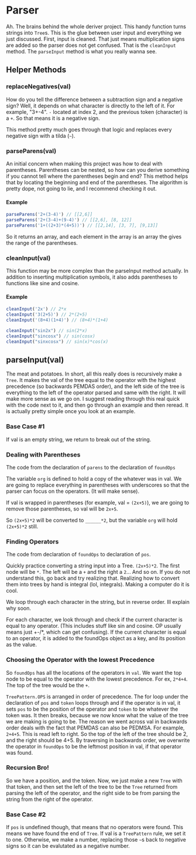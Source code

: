 # Parser
Ah. The brains behind the whole deriver project. This handy function turns strings into `Tree`s. This is the glue between user input and everything we just discussed. First, input is cleaned. That just means multiplication signs are added so the parser does not get confused. That is the `cleanInput` method. The `parseInput` method is what you really wanna see.

## Helper Methods
### replaceNegatives(val)
How do you tell the difference between a subtraction sign and a negative sign? Well, it depends on what character is directly to the left of it. For example, "3+-4". `-` located at index 2, and the previous token (character) is a `+`. So that means it is a negative sign.

This method pretty much goes through that logic and replaces every negative sign with a tilda (`~`).

### parseParens(val)
An initial concern when making this project was how to deal with parentheses. Parentheses can be nested, so how can you derive something if you cannot tell where the parentheses begin and end? This method helps that by locating the beginning and end of the parentheses. The algorithm is pretty dope, not going to lie, and I recommend checking it out.
#### Example
```javascript
parseParens('2+(3-4)') // [[2,6]]
parseParens('2+(3-4)+(9-4)') // [[2,6], [8, 12]]
parseParens('1+((2+3)*(4+5))') // [[2,14], [3, 7], [9,13]]
```
So it returns an array, and each element in the array is an array the gives the range of the parentheses.

### cleanInput(val)
This function may be more complex than the parseInput method actually. In addition to inserting multiplication symbols, it also adds parentheses to functions like sine and cosine.
#### Example
```javascript
cleanInput('2x') // 2*x
cleanInput('3(2+5)') // 2*(2+5)
cleanInput('(8+4)(1+4)') // (8+4)*(1+4)

cleanInput("sin2x") // sin(2*x)
cleanInput("sincosx") // sin(cosx)
cleanInput("sinxcosx") // sin(x)*cos(x)
```

## parseInput(val)
The meat and potatoes. In short, all this really does is recursively make a `Tree`. It makes the val of the tree equal to the operator with the highest precedence (so backwards PEMDAS order), and the left side of the tree is everything to the left of the operator parsed and same with the right. It will make more sense as we go on. I suggest reading through this real quick with the code next to it, and then go through an example and then reread. It is actually pretty simple once you look at an example.

### Base Case \#1
If val is an empty string, we return to break out of the string.

### Dealing with Parentheses
The code from the declaration of `parens` to the declaration of `foundOps`

The variable `org` is defined to hold a copy of the whatever was in val. We are going to replace everything in parentheses with underscores so that the parser can focus on the operators. (It will make sense).

If val is wrapped in parentheses (for example, val = `(2x+5)`), we are going to remove those parentheses, so val will be `2x+5`.

So `(2x+5)*2` will be converted to `______*2`, but the variable `org` will hold `(2x+5)*2` still.

### Finding Operators
The code from declaration of `foundOps` to declaration of `pos`.

Quickly practice converting a string input into a Tree. `(2x+5)*2`. The first node will be `*`. The left will be a `+` and the right a `2`... And so on. If you do not understand this, go back and try realizing that. Realizing how to convert them into trees by hand is integral (lol, integrals). Making a computer do it is cool.

We loop through each character in the string, but in reverse order. Ill explain why soon.

For each character, we look through and check if the current character is equal to any operator. (This includes stuff like sin and cosine. OP usually means just +-/\*, which can get confusing). If the current character is equal to an operator, it is added to the foundOps object as a key, and its position as the value.

### Choosing the Operator with the lowest Precedence
So `foundOps` has all the locations of the operators in `val`. We want the top node to be equal to the operator with the lowest precedence. For ex, `2*4+4`. The top of the tree would be the `+`.

`TreePattern.OPS` is arranged in order of precedence. The for loop under the declaration of `pos` and `token` loops through and if the operator is in val, it sets `pos` to be the position of the operator and `token` to be whatever the token was. It then breaks, because we now know what the value of the tree we are making is going to be. The reason we went across val in backwards order deals with the fact that PEMDAS can also be PEDMSA. For example, `2+4+5`. This is read left to right. So the top of the left of the tree should be 2, and the right should be 4+5. By traversing in backwards order, we overwrite the operator in `foundOps` to be the leftmost position in val, if that operator was found.

### Recursion Bro!
So we have a position, and the token. Now, we just make a new `Tree` with that token, and then set the left of the tree to be the `Tree` returned from parsing the left of the operator, and the right side to be from parsing the string from the right of the operator.

### Base Case \#2
If `pos` is undefined though, that means that no operators were found. This means we have found the end of `Tree`. If val is a `TreePattern` rule, we set it to one. Otherwise, we make a number, replacing those `~`s back to negative signs so it can be evalutated as a negative number.
